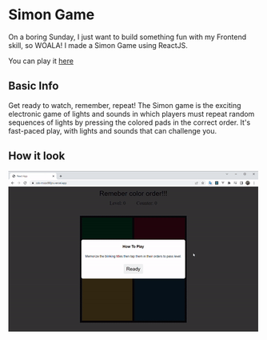# Simon Game

On a boring Sunday, I just want to build something fun with my Frontend skill, so WOALA! I made a Simon Game using ReactJS.

You can play it [here](https://csb-mozx98ljrx.vercel.app/)

## Basic Info

Get ready to watch, remember, repeat! The Simon game is the exciting electronic game of lights and sounds in which players must repeat random sequences of lights by pressing the colored pads in the correct order. It's fast-paced play, with lights and sounds that can challenge you.

## How it look

![Simon Game](./doc/simon-gameplay.gif)

